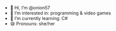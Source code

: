 - 👋 Hi, I’m @onion57
- 👀 I’m interested in: programming & video games
- 🌱 I’m currently learning: C#
- 😄 Pronouns: she/her

<!---
onion57/onion57 is a ✨ special ✨ repository because its `README.md` (this file) appears on your GitHub profile.
You can click the Preview link to take a look at your changes.
--->
